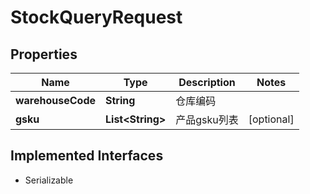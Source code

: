 

# StockQueryRequest


## Properties

| Name | Type | Description | Notes |
|------------ | ------------- | ------------- | -------------|
|**warehouseCode** | **String** | 仓库编码 |  |
|**gsku** | **List&lt;String&gt;** | 产品gsku列表 |  [optional] |


## Implemented Interfaces

* Serializable


